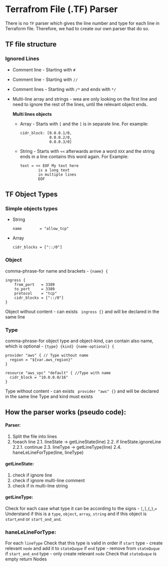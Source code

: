 # Terrafrom File (.TF) Parser

There is no `TF` parser which gives the line number and type for each line in Terraform file.
Therefore, we had to create our own parser that do so.

## TF file structure

### Ignored Lines
* Comment line - Starting with `#`
* Comment line - Starting with `//`
* Comment lines - Starting with `/*` and ends with `*/`
* Multi-line array and strings - wea are only looking on the first line and need to ignore the rest of the lines, until the relevant object ends.

    **Multi lines objects**
    * Array - Starts with `[` and the `]` is in separate line.
        For example:
        ```
        cidr_block: [0.0.0.1/0,
                     0.0.0.2/0,
                     0.0.0.3/0]
        ```
    * String - Starts with `<<` afterwards arrive a word `XXX` and the string ends in a line contains this word again.
    For Example:
        ```
        text = << EOF My text here
                is a long text
                in multiple lines
                EOF
        ```
        
## TF Object Types

### Simple objects types
* String
    ```
    name        = "allow_tcp"
    ```
* Array
    ```
    cidr_blocks = ["::/0"]
    ```

### Object
comma-phrase-for name and brackets - `{name} {`
```
ingress {
    from_port   = 3389
    to_port     = 3389
    protocol    = "tcp"
    cidr_blocks = ["::/0"]
}
```

Object without content - can exists ` ingress {}` and will be declared in the same line
    
### Type
comma-phrase-for object type and object-kind, can contain also name, which is optional - `{type} {kind} {name-optional} {`
```
provider "aws" { // Type without name
  region = "${var.aws_region}"
}

resource "aws_vpc" "default" { //Type with name
  cidr_block = "10.0.0.0/16"
}
```

Type without content - can exists ` provider "aws" {}` and will be declared in the same line
Type and kind must exists


## How the parser works (pseudo code):

#### Parser:
1. Split the file into lines
2. foeach line
    2.1. lineState -> getLineState(line)
    2.2. if lineState.ignoreLine
        2.2.1. continue
    2.3. lineType -> getLineType(line)
    2.4. haneLeLineForType(line, lineType)

#### getLineState: 
1. check if ignore line
2. check if ignore multi-line comment
3. check if in multi-line string

#### getLineType:
Check for each case what type it can be according to the signs - `[`,`]`,`{`,`}`,`=`
Understand if this is a `type`, `object`, `array`, `string` and if this object is `start`,`end` or `start_and_and`.

### haneLeLineForType:
For each `lineType`
    Check that this type is valid in order
    if `start` type - create relevant `node` and add it to `stateQuque`
    if `end` type - remove from `stateQuque`
    if `start_and_end` type - only create relevant `node`
Check that `stateQuque` is empty
return Nodes